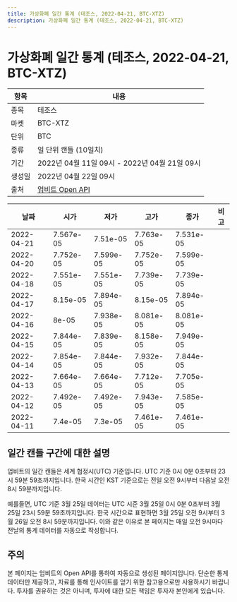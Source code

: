 ```yaml
---
title: 가상화폐 일간 통계 (테조스, 2022-04-21, BTC-XTZ)
description: 가상화폐 일간 통계 (테조스, 2022-04-21, BTC-XTZ)
---
```



가상화폐 일간 통계 (테조스, 2022-04-21, BTC-XTZ)
===

|항목|내용|
|--|--|
|종목|테조스|
|마켓|BTC-XTZ|
|단위|BTC|
|종류|일 단위 캔들 (10일치)|
|기간|2022년 04월 11일 09시 - 2022년 04월 21일 09시|
|생성일|2022년 04월 22일 09시|
|출처|[업비트 Open API](https://docs.upbit.com)|


|날짜|시가|저가|고가|종가|비고|
|--|--|--|--|--|--|
|2022-04-21|7.567e-05|7.51e-05|7.763e-05|7.531e-05|    |
|2022-04-20|7.752e-05|7.599e-05|7.752e-05|7.599e-05|    |
|2022-04-18|7.551e-05|7.551e-05|7.739e-05|7.739e-05|    |
|2022-04-17|8.15e-05|7.894e-05|8.15e-05|7.894e-05|    |
|2022-04-16|8e-05|7.938e-05|8.081e-05|8.081e-05|    |
|2022-04-15|7.844e-05|7.839e-05|8.158e-05|7.949e-05|    |
|2022-04-14|7.854e-05|7.844e-05|7.932e-05|7.844e-05|    |
|2022-04-13|7.664e-05|7.664e-05|7.712e-05|7.705e-05|    |
|2022-04-12|7.492e-05|7.492e-05|7.943e-05|7.585e-05|    |
|2022-04-11|7.4e-05|7.3e-05|7.461e-05|7.461e-05|    |


일간 캔들 구간에 대한 설명
---


업비트의 일간 캔들은 세계 협정시(UTC) 기준입니다. 
UTC 기준 0시 0분 0초부터 23시 59분 59초까지입니다. 
한국 시간인 KST 기준으로는 전일 오전 9시부터 다음날 오전 8시 59분까지입니다. 


예를들면, UTC 기준 3월 25일 데이터는 UTC 시준 3월 25일 0시 0분 0초부터 3월 25일 23시 59분 59초까지입니다. 
한국 시간으로 표현하면 3월 25일 오전 9시부터 3월 26일 오전 8시 59분까지입니다. 
이와 같은 이유로 본 페이지는 매일 오전 9시마다 전날의 통계 데이터를 자동으로 작성합니다. 


주의
---


본 페이지는 업비트의 Open API를 통하여 자동으로 생성된 페이지입니다. 
단순한 통계 데이터만 제공하고, 자료를 통해 인사이트를 얻기 위한 참고용으로만 사용하시기 바랍니다. 
투자를 권유하는 것은 아니며, 투자에 대한 모든 책임은 투자자 본인에게 있습니다. 
